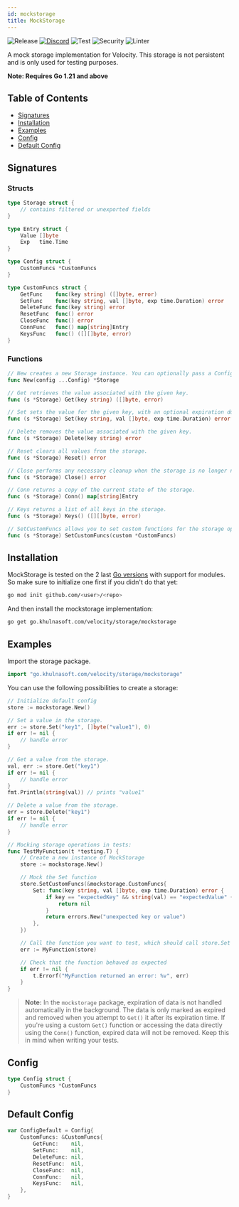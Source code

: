 ```yaml
---
id: mockstorage
title: MockStorage
---
```



![Release](https://img.shields.io/github/v/tag/khulnasoft/storage?filter=mockstorage*)
[![Discord](https://img.shields.io/discord/704680098577514527?style=flat&label=%F0%9F%92%AC%20discord&color=00ACD7)](https://khulnasoft.com/discord)
![Test](https://img.shields.io/github/actions/workflow/status/khulnasoft/storage/test-mockstorage.yml?label=Tests)
![Security](https://img.shields.io/github/actions/workflow/status/khulnasoft/storage/gosec.yml?label=Security)
![Linter](https://img.shields.io/github/actions/workflow/status/khulnasoft/storage/linter.yml?label=Linter)

A mock storage implementation for Velocity. This storage is not persistent and is only used for testing purposes.

**Note: Requires Go 1.21 and above**

## Table of Contents
- [Signatures](#signatures)
- [Installation](#installation)
- [Examples](#examples)
- [Config](#config)
- [Default Config](#default-config)


## Signatures

### Structs

```go
type Storage struct {
    // contains filtered or unexported fields
}

type Entry struct {
    Value []byte
    Exp   time.Time
}

type Config struct {
    CustomFuncs *CustomFuncs
}

type CustomFuncs struct {
    GetFunc    func(key string) ([]byte, error)
    SetFunc    func(key string, val []byte, exp time.Duration) error
    DeleteFunc func(key string) error
    ResetFunc  func() error
    CloseFunc  func() error
    ConnFunc   func() map[string]Entry
    KeysFunc   func() ([][]byte, error)
}
```

### Functions
```go
// New creates a new Storage instance. You can optionally pass a Config.
func New(config ...Config) *Storage

// Get retrieves the value associated with the given key.
func (s *Storage) Get(key string) ([]byte, error)

// Set sets the value for the given key, with an optional expiration duration.
func (s *Storage) Set(key string, val []byte, exp time.Duration) error

// Delete removes the value associated with the given key.
func (s *Storage) Delete(key string) error

// Reset clears all values from the storage.
func (s *Storage) Reset() error

// Close performs any necessary cleanup when the storage is no longer needed.
func (s *Storage) Close() error

// Conn returns a copy of the current state of the storage.
func (s *Storage) Conn() map[string]Entry

// Keys returns a list of all keys in the storage.
func (s *Storage) Keys() ([][]byte, error)

// SetCustomFuncs allows you to set custom functions for the storage operations.
func (s *Storage) SetCustomFuncs(custom *CustomFuncs)
```

## Installation
MockStorage is tested on the 2 last [Go versions](https://golang.org/dl/) with support for modules. So make sure to initialize one first if you didn't do that yet:
```bash
go mod init github.com/<user>/<repo>
```
And then install the mockstorage implementation:
```bash
go get go.khulnasoft.com/velocity/storage/mockstorage
```

## Examples
Import the storage package.
```go
import "go.khulnasoft.com/velocity/storage/mockstorage"
```

You can use the following possibilities to create a storage:
```go
// Initialize default config
store := mockstorage.New()

// Set a value in the storage.
err := store.Set("key1", []byte("value1"), 0)
if err != nil {
    // handle error
}

// Get a value from the storage.
val, err := store.Get("key1")
if err != nil {
    // handle error
}
fmt.Println(string(val)) // prints "value1"

// Delete a value from the storage.
err = store.Delete("key1")
if err != nil {
	// handle error
}

// Mocking storage operations in tests:
func TestMyFunction(t *testing.T) {
    // Create a new instance of MockStorage
    store := mockstorage.New()

    // Mock the Set function
    store.SetCustomFuncs(&mockstorage.CustomFuncs{
        Set: func(key string, val []byte, exp time.Duration) error {
            if key == "expectedKey" && string(val) == "expectedValue" {
                return nil
            }
            return errors.New("unexpected key or value")
        },
    })

    // Call the function you want to test, which should call store.Set
    err := MyFunction(store)

    // Check that the function behaved as expected
    if err != nil {
        t.Errorf("MyFunction returned an error: %v", err)
    }
}
```

> **Note:** In the `mockstorage` package, expiration of data is not handled automatically in the background. The data is only marked as expired and removed when you attempt to `Get()` it after its expiration time. If you're using a custom `Get()` function or accessing the data directly using the `Conn()` function, expired data will not be removed. Keep this in mind when writing your tests.

## Config
```go
type Config struct {
	CustomFuncs *CustomFuncs
}
```

## Default Config
```go
var ConfigDefault = Config{
	CustomFuncs: &CustomFuncs{
		GetFunc:    nil,
		SetFunc:    nil,
		DeleteFunc: nil,
		ResetFunc:  nil,
		CloseFunc:  nil,
		ConnFunc:   nil,
		KeysFunc:   nil,
	},
}
```
